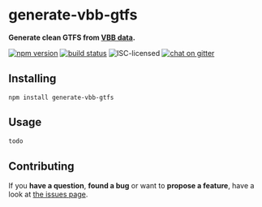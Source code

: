 # generate-vbb-gtfs

**Generate clean GTFS from [VBB data](https://github.com/derhuerst/vbb-modules#static-data).**

[![npm version](https://img.shields.io/npm/v/generate-vbb-gtfs.svg)](https://www.npmjs.com/package/generate-vbb-gtfs)
[![build status](https://img.shields.io/travis/derhuerst/generate-vbb-gtfs.svg)](https://travis-ci.org/derhuerst/generate-vbb-gtfs)
![ISC-licensed](https://img.shields.io/github/license/derhuerst/generate-vbb-gtfs.svg)
[![chat on gitter](https://badges.gitter.im/derhuerst.svg)](https://gitter.im/derhuerst)


## Installing

```shell
npm install generate-vbb-gtfs
```


## Usage

```js
todo
```


## Contributing

If you **have a question**, **found a bug** or want to **propose a feature**, have a look at [the issues page](https://github.com/derhuerst/generate-vbb-gtfs/issues).
